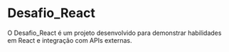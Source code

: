 # Desafio_React
 O Desafio_React é um projeto desenvolvido para demonstrar habilidades em React e integração com APIs externas.
